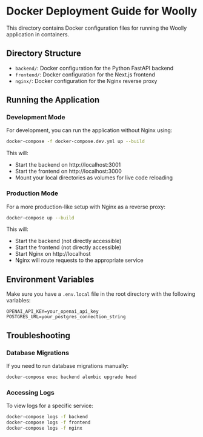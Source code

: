 # Docker Deployment Guide for Woolly

This directory contains Docker configuration files for running the Woolly application in containers.

## Directory Structure

- `backend/`: Docker configuration for the Python FastAPI backend
- `frontend/`: Docker configuration for the Next.js frontend
- `nginx/`: Docker configuration for the Nginx reverse proxy

## Running the Application

### Development Mode

For development, you can run the application without Nginx using:

```bash
docker-compose -f docker-compose.dev.yml up --build
```

This will:

- Start the backend on http://localhost:3001
- Start the frontend on http://localhost:3000
- Mount your local directories as volumes for live code reloading

### Production Mode

For a more production-like setup with Nginx as a reverse proxy:

```bash
docker-compose up --build
```

This will:

- Start the backend (not directly accessible)
- Start the frontend (not directly accessible)
- Start Nginx on http://localhost
- Nginx will route requests to the appropriate service

## Environment Variables

Make sure you have a `.env.local` file in the root directory with the following variables:

```
OPENAI_API_KEY=your_openai_api_key
POSTGRES_URL=your_postgres_connection_string
```

## Troubleshooting

### Database Migrations

If you need to run database migrations manually:

```bash
docker-compose exec backend alembic upgrade head
```

### Accessing Logs

To view logs for a specific service:

```bash
docker-compose logs -f backend
docker-compose logs -f frontend
docker-compose logs -f nginx
```
